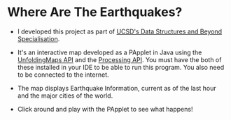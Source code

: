 # Where Are The Earthquakes?

* I developed this project as part of [UCSD's Data Structures and Beyond Specialisation](https://www.coursera.org/specializations/java-object-oriented).

* It's an interactive map developed as a PApplet in Java using the [UnfoldingMaps API](http://unfoldingmaps.org/) and the [Processing API](https://www.processing.org/). You must have the both of these installed in your IDE to be able to run this program. You also need to be connected to the internet.

* The map displays Earthquake Information, current as of the last hour and the major cities of the world.

* Click around and play with the PApplet to see what happens!
